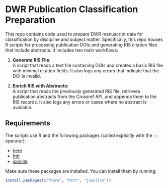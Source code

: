 # DWR Publication Classification Preparation

This repo contains code used to prepare DWR manuscript data for classification
by discipline and subject matter. Specifically, this repo houses R scripts for
processing publication DOIs and generating RIS citation files that include
abstracts. It includes two main workflows:

1. **Generate RIS File:**  
   A script that reads a text file containing DOIs and creates a basic RIS file
   with minimal citation fields. It also logs any errors that indicate that the
   DOI is invalid.

2. **Enrich RIS with Abstracts:**  
   A script that reads the previously generated RIS file, retrieves publication
   abstracts from the Crossref API, and appends them to the RIS records. It also
   logs any errors or cases where no abstract is available.

## Requirements

The scripts use R and the following packages (called explicitly with the `::` operator):
- [here](https://cran.r-project.org/package=here)
- [httr](https://cran.r-project.org/package=httr)
- [jsonlite](https://cran.r-project.org/package=jsonlite)

Make sure these packages are installed. You can install them by running:

```r
install.packages(c("here", "httr", "jsonlite"))
```